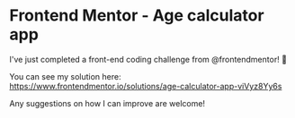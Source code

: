 # Frontend Mentor - Age calculator app

I've just completed a front-end coding challenge from @frontendmentor! 🎉

You can see my solution here: https://www.frontendmentor.io/solutions/age-calculator-app-viVyz8Yy6s

Any suggestions on how I can improve are welcome!
